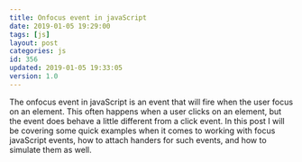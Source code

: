 ```yaml
---
title: Onfocus event in javaScript
date: 2019-01-05 19:29:00
tags: [js]
layout: post
categories: js
id: 356
updated: 2019-01-05 19:33:05
version: 1.0
---
```


The onfocus event in javaScript is an event that will fire when the user focus on an element. This often happens when a user clicks on an element, but the event does behave a little different from a click event. In this post I will be covering some quick examples when it comes to working with focus javaScript events, how to attach handers for such events, and how to simulate them as well.

<!-- more -->

